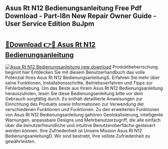 ## Asus Rt N12 Bedienungsanleitung Free Pdf Download - Part-l8n New Repair Owner Guide - User Service Edition 8uJpm

# <h2><a href="http://df3sw5a.blite.top/?on=Asus+Rt+N12+Bedienungsanleitung">🔗Download 👉🔴 Asus Rt N12 Bedienungsanleitung</a></h2>

[![Asus Rt N12 Bedienungsanleitung new download](https://i.imgur.com/lujVjoI.png)](http://df3sw5a.blite.top/?on=Asus+Rt+N12+Bedienungsanleitung)
Produktbeherrschung beginnt hier Entdecken Sie mit diesem Benutzerhandbuch das volle Potenzial Ihres Asus Rt N12 BedienungsanleitungS. Erfahren Sie mehr über seine Funktionen, Installationsschritte, Betriebsverfahren und Tipps zur Fehlerbehebung. Um das Beste aus Ihrem Asus Rt N12 Bedienungsanleitung herauszuholen, lesen Sie diese Bedienungsanleitung bitte vor dem Gebrauch sorgfältig durch. Es enthält detaillierte Anweisungen zur Einrichtung des Produkts sowie Informationen zur Verwendung der verschiedenen Funktionen und Funktionen. Zu den erweiterten Funktionen von Asus Rt N12 Bedienungsanleitung gehören Geolokalisierung, intelligente Warnungen, anpassbare Designs und Mehrbenutzerzugriff, die alle einfach über die benutzerfreundliche und intuitive Benutzeroberfläche gesteuert werden können. Ihre Zufriedenheit ist Unsere Mission Asus Rt N12 BedienungsanleitungD. Wir sind bestrebt, Ihre vollste Zufriedenheit zu gewährleisten.
